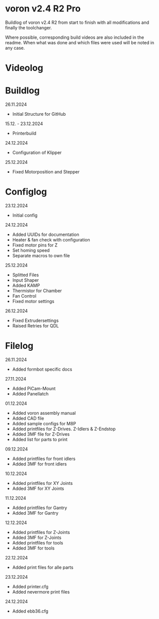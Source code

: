 # voron v2.4 R2 Pro
Buildlog of voron v2.4 R2 from start to finish with all modifications and finally the toolchanger.

Where possible, corresponding build videos are also included in the readme. When what was done and which files were used will be noted in any case.

# Videolog

# Buildlog
26.11.2024
- Initial Structure for GitHub

15.12. - 23.12.2024
- Printerbuild

24.12.2024
- Configuration of Klipper

25.12.2024
- Fixed Motorposition and Stepper

# Configlog
23.12.2024
- Initial config

24.12.2024
- Added UUIDs for documentation
- Heater & fan check with configuration
- Fixed motor pins for Z
- Set homing speed
- Separate macros to own file

25.12.2024
- Splitted Files
- Input Shaper
- Added KAMP
- Thermistor for Chamber
- Fan Control
- Fixed motor settings

26.12.2024
- Fixed Extrudersettings
- Raised Retries for QDL

# Filelog
26.11.2024
- Added formbot specific docs

27.11.2024
- Added PiCam-Mount
- Added Panellatch

01.12.2024
- Added voron assembly manual
- Added CAD file
- Added sample configs for M8P
- Added printfiles for Z-Drives. Z-Idlers & Z-Endstop
- Added 3MF file for Z-Drives
- Added list for parts to print

09.12.2024
- Added printfiles for front idlers
- Added 3MF for front idlers

10.12.2024
- Added printfiles for XY Joints
- Added 3MF for XY Joints

11.12.2024
- Added printfiles for Gantry
- Added 3MF for Gantry

12.12.2024
- Added printfiles for Z-Joints
- Added 3MF for Z-Joints
- Added printfiles for tools
- Added 3MF for tools

22.12.2024
- Added print files for alle parts

23.12.2024
- Added printer.cfg
- Added nevermore print files

24.12.2024
- Added ebb36.cfg